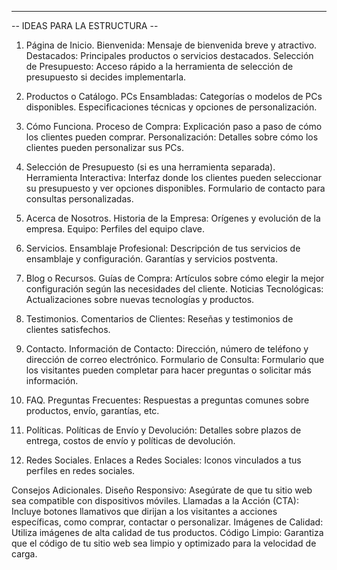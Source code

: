 ------

-- IDEAS PARA LA ESTRUCTURA --

1. Página de Inicio.
Bienvenida: Mensaje de bienvenida breve y atractivo.
Destacados: Principales productos o servicios destacados.
Selección de Presupuesto: Acceso rápido a la herramienta de selección de presupuesto si decides implementarla.

2. Productos o Catálogo.
PCs Ensambladas: Categorías o modelos de PCs disponibles.
Especificaciones técnicas y opciones de personalización.

3. Cómo Funciona.
Proceso de Compra: Explicación paso a paso de cómo los clientes pueden comprar.
Personalización: Detalles sobre cómo los clientes pueden personalizar sus PCs.

4. Selección de Presupuesto (si es una herramienta separada).
Herramienta Interactiva: Interfaz donde los clientes pueden seleccionar su presupuesto y ver opciones disponibles.
Formulario de contacto para consultas personalizadas.

5. Acerca de Nosotros.
Historia de la Empresa: Orígenes y evolución de la empresa.
Equipo: Perfiles del equipo clave.

6. Servicios.
Ensamblaje Profesional: Descripción de tus servicios de ensamblaje y configuración.
Garantías y servicios postventa.

7. Blog o Recursos.
Guías de Compra: Artículos sobre cómo elegir la mejor configuración según las necesidades del cliente.
Noticias Tecnológicas: Actualizaciones sobre nuevas tecnologías y productos.

8. Testimonios.
Comentarios de Clientes: Reseñas y testimonios de clientes satisfechos.

9. Contacto.
Información de Contacto: Dirección, número de teléfono y dirección de correo electrónico.
Formulario de Consulta: Formulario que los visitantes pueden completar para hacer preguntas o solicitar más información.

10. FAQ.
Preguntas Frecuentes: Respuestas a preguntas comunes sobre productos, envío, garantías, etc.

11. Políticas.
Políticas de Envío y Devolución: Detalles sobre plazos de entrega, costos de envío y políticas de devolución.

12. Redes Sociales.
Enlaces a Redes Sociales: Iconos vinculados a tus perfiles en redes sociales.

Consejos Adicionales. 
Diseño Responsivo: Asegúrate de que tu sitio web sea compatible con dispositivos móviles.
Llamadas a la Acción (CTA): Incluye botones llamativos que dirijan a los visitantes a acciones específicas, como comprar, contactar o personalizar.
Imágenes de Calidad: Utiliza imágenes de alta calidad de tus productos.
Código Limpio: Garantiza que el código de tu sitio web sea limpio y optimizado para la velocidad de carga.
